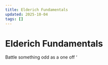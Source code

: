 ```yaml
---
title: Elderich Fundamentals
updated: 2025-10-04
tags: []
---
```


# Elderich Fundamentals

Battle something odd as a one off
‘
